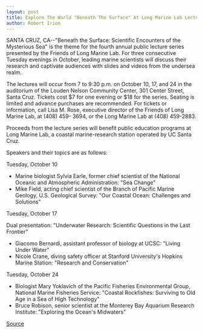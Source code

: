 ```yaml
---
layout: post
title: Explore The World "Beneath The Surface" At Long Marine Lab Lectures
author: Robert Irion
---	
```


SANTA CRUZ, CA--"Beneath the Surface: Scientific Encounters of the  Mysterious Sea" is the theme for the fourth annual public lecture  series presented by the Friends of Long Marine Lab. For three  consecutive Tuesday evenings in October, leading marine scientists  will discuss their research and captivate audiences with slides and  videos from the undersea realm.

The lectures will occur from 7 to 9:30 p.m. on October 10, 17,  and 24 in the auditorium of the Louden Nelson Community Center,  301 Center Street, Santa Cruz. Tickets cost $7 for one evening or  $18 for the series. Seating is limited and advance purchases are  recommended. For tickets or information, call Lisa M. Rose,  executive director of the Friends of Long Marine Lab, at (408) 459- 3694, or the Long Marine Lab at (408) 459-2883.

Proceeds from the lecture series will benefit public education  programs at Long Marine Lab, a coastal marine-research station  operated by UC Santa Cruz.

Speakers and their topics are as follows:

Tuesday, October 10
* Marine biologist Sylvia Earle, former chief scientist of the  National Oceanic and Atmospheric Administration: "Sea Change"
* Mike Field, acting chief scientist of the Branch of Pacific  Marine Geology, U.S. Geological Survey: "Our Coastal Ocean:  Challenges and Solutions"

Tuesday, October 17

Dual presentation: "Underwater Research: Scientific Questions  in the Last Frontier"

* Giacomo Bernardi, assistant professor of biology at UCSC:  "Living Under Water"
* Nicole Crane, diving safety officer at Stanford University's  Hopkins Marine Station: "Research and Conservation"

Tuesday, October 24
* Biologist Mary Yoklavich of the Pacific Fisheries  Environmental Group, National Marine Fisheries Service: "Coastal  Rockfishes: Surviving to Old Age in a Sea of High Technology"
* Bruce Robison, senior scientist at the Monterey Bay  Aquarium Research Institute: "Exploring the Ocean's Midwaters"

[Source](http://www1.ucsc.edu/news_events/press_releases/archive/95-96/09-95/091195-Long_Marine_Lab_lec.html "Permalink to 091195-Long_Marine_Lab_lec")
